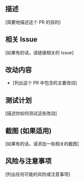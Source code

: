 ## 描述

[简要地描述这个 PR 的目的]

## 相关 Issue

[如果有的话，请链接相关的 Issue]

## 改动内容

- [列出这个 PR 中包含的主要改动]

## 测试计划

[描述你如何测试这些改动]

## 截图 (如果适用)

[如果有的话，请添加一些相关的截图]

## 风险与注意事项

[列出任何可能的风险或注意事项]